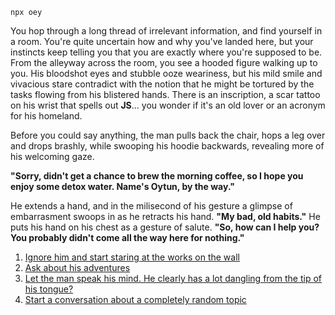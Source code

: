 `npx oey`

  You hop through a long thread of irrelevant information, and find yourself in a room. You're quite uncertain how and why you've landed here, but your instincts keep telling you that you are exactly where you're supposed to be. From the alleyway across the room, you see a hooded figure walking up to you. His bloodshot eyes and stubble ooze weariness, but his mild smile and vivacious stare contradict with the notion that he might be tortured by the tasks flowing from his blistered hands. There is an inscription, a scar tattoo on his wrist that spells out **JS**... you wonder if it's an old lover or an acronym for his homeland.
  
  Before you could say anything, the man pulls back the chair, hops a leg over and drops brashly, while swooping his hoodie backwards, revealing more of his welcoming gaze.
  
  **"Sorry, didn't get a chance to brew the morning coffee, so I hope you enjoy some detox water. Name's Oytun, by the way."**
  
  He extends a hand, and in the milisecond of his gesture a glimpse of embarrasment swoops in as he retracts his hand. **"My bad, old habits."** He puts his hand on his chest as a gesture of salute. **"So, how can I help you? You probably didn't come all the way here for nothing."**
  
1. [Ignore him and start staring at the works on the wall](https://github.com/oytuneyucel)
2. [Ask about his adventures](https://linkedin.com/in/oytuneyucel)
3. [Let the man speak his mind. He clearly has a lot dangling from the tip of his tongue?](https://twitter.com/oeyucel)
4. [Start a conversation about a completely random topic](mailto:oytuneyucel@gmail.com)
